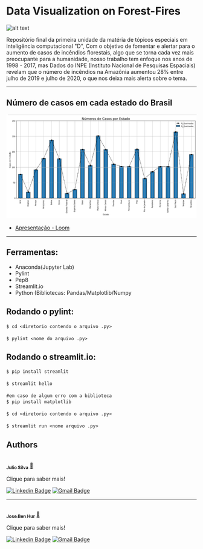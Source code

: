 # Data Visualization on Forest-Fires

![alt text](https://super.abril.com.br/wp-content/uploads/2020/01/incendio-controlado-floresta.jpg?quality=70&strip=info&resize=680,453)

Repositório final da primeira unidade da matéria de tópicos especiais em inteligência computacional "D", Com o objetivo de fomentar e alertar para o aumento de casos de incêndios florestais, algo que se torna cada vez mais preocupante para a humanidade, nosso trabalho tem enfoque nos anos de 1998 - 2017, mas Dados do INPE (Instituto Nacional de Pesquisas Espaciais) revelam que o número de incêndios na Amazônia aumentou 28% entre julho de 2019 e julho de 2020, o que nos deixa mais alerta sobre o tema.

---


## Número de casos em cada estado do Brasil

![alt text](https://github.com/Julio-CSilva/Projeto_Final_Unidade1_TopicosD/blob/main/image/Screenshot_1.png)


- [Apresentação - Loom](https://www.loom.com/share/52bb4028face48a1a2cfb3961abaea47)

---

## Ferramentas:


* Anaconda(Jupyter Lab)
* Pylint
* Pep8
* Streamlit.io
* Python (Bibliotecas: Pandas/Matplotlib/Numpy


## Rodando o pylint:

```shell
$ cd <diretorio contendo o arquivo .py>

$ pylint <nome do arquivo .py>
```

## Rodando o streamlit.io:

```shell
$ pip install streamlit

$ streamlit hello

#em caso de algum erro com a biblioteca
$ pip install matplotlib

$ cd <diretorio contendo o arquivo .py>

$ streamlit run <nome arquivo .py>
```


## Authors

<a href="https://github.com/Julio-CSilva">
 <img style="border-radius: 50%;" src="https://avatars.githubusercontent.com/u/57691025?s=400&u=15893c15d3d42c7737e91cc4f11dcbd7751b7565&v=4" width="100px;" alt=""/>
 <br />
 <sub><b>Julio Silva</b></sub></a> <a href="https://github.com/Julio-CSilva" title="Foguete não tem ré">🚀</a>
 
Clique para saber mais!

[![Linkedin Badge](https://img.shields.io/badge/-Julio-blue?style=flat-square&logo=Linkedin&logoColor=white&link=https://www.linkedin.com/in/julio-csilva/)](https://www.linkedin.com/in/julio-csilva/) 
[![Gmail Badge](https://img.shields.io/badge/-juliocesarfilho0112@gmail.com-c14438?style=flat-square&logo=Gmail&logoColor=white&link=mailto:juliocesarfilho0112@gmail.com)](mailto:juliocesarfilho0112@gmail.com)

---

<a href="https://github.com/Benhurds12">
 <img style="border-radius: 50%;" src="https://avatars.githubusercontent.com/u/90663589?v=4" width="100px;" alt=""/>
 <br />
 <sub><b>Jose Ben Hur</b></sub></a> <a href="https://github.com/Julio-CSilva" title="Foguete não tem ré">🚀</a>
 
Clique para saber mais!

[![Linkedin Badge](https://img.shields.io/badge/-Benhur-blue?style=flat-square&logo=Linkedin&logoColor=white&link=https://www.linkedin.com/in/josé-ben-hur-nascimento-de-oliveira-385bb8238/)](https://www.linkedin.com/in/josé-ben-hur-nascimento-de-oliveira-385bb8238/) 
[![Gmail Badge](https://img.shields.io/badge/-benhurdsufrn@gmail.com-c14438?style=flat-square&logo=Gmail&logoColor=white&link=mailto:benhurdsufrn@gmail.com)](mailto:benhurdsufrn@gmail.com)
